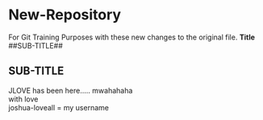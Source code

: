# New-Repository
For Git Training Purposes with these new changes to the original file.
**Title**
##SUB-TITLE##
## SUB-TITLE
JLOVE has been here..... mwahahaha  
with love  
joshua-loveall = my username
